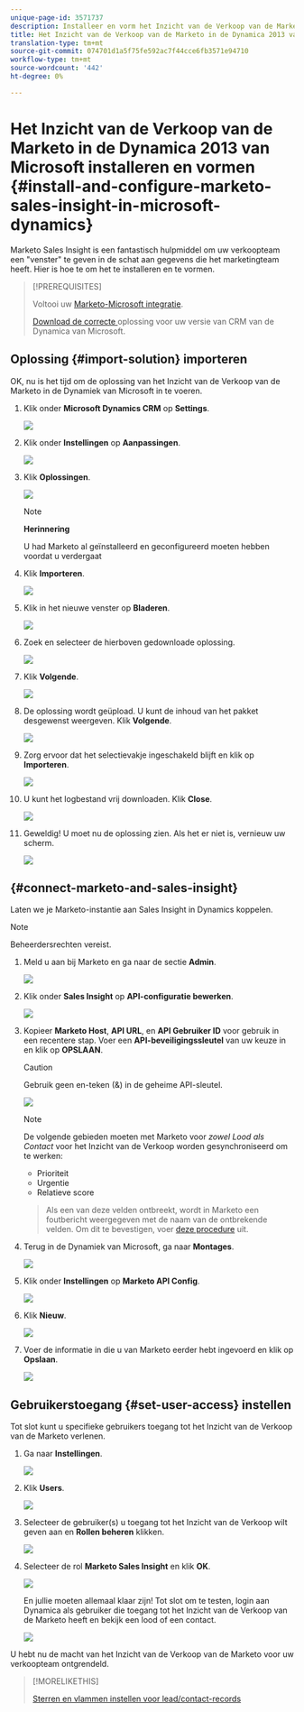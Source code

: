 ```yaml
---
unique-page-id: 3571737
description: Installeer en vorm het Inzicht van de Verkoop van de Marketo in de Dynamica 2013 van Microsoft - Marketo Docs - de Documentatie van het Product
title: Het Inzicht van de Verkoop van de Marketo in de Dynamica 2013 van Microsoft installeren en vormen
translation-type: tm+mt
source-git-commit: 074701d1a5f75fe592ac7f44cce6fb3571e94710
workflow-type: tm+mt
source-wordcount: '442'
ht-degree: 0%

---
```



# Het Inzicht van de Verkoop van de Marketo in de Dynamica 2013 van Microsoft installeren en vormen {#install-and-configure-marketo-sales-insight-in-microsoft-dynamics}

Marketo Sales Insight is een fantastisch hulpmiddel om uw verkoopteam een &quot;venster&quot; te geven in de schat aan gegevens die het marketingteam heeft. Hier is hoe te om het te installeren en te vormen.

>[!PREREQUISITES]
>
>Voltooi uw [Marketo-Microsoft integratie](http://docs.marketo.com/x/EIA2).
>
>[Download de correcte ](http://docs.marketo.com/x/LoJo) oplossing voor uw versie van CRM van de Dynamica van Microsoft.

## Oplossing {#import-solution} importeren

OK, nu is het tijd om de oplossing van het Inzicht van de Verkoop van de Marketo in de Dynamiek van Microsoft in te voeren.

1. Klik onder **Microsoft Dynamics CRM** op **Settings**.

   ![](assets/image2014-12-12-9-3a4-3a56.png)

1. Klik onder **Instellingen** op **Aanpassingen**.

   ![](assets/image2014-12-12-9-3a5-3a6.png)

1. Klik **Oplossingen**.

   ![](assets/image2014-12-12-9-3a5-3a17.png)

   >[!NOTE]
   >
   >**Herinnering**
   >
   >
   >U had Marketo al geïnstalleerd en geconfigureerd moeten hebben voordat u verdergaat

1. Klik **Importeren**.

   ![](assets/image2014-12-12-9-3a5-3a27.png)

1. Klik in het nieuwe venster op **Bladeren**.

   ![](assets/image2014-12-12-9-3a5-3a36.png)

1. Zoek en selecteer de hierboven gedownloade oplossing.

   ![](assets/image2014-12-12-9-3a5-3a45.png)

1. Klik **Volgende**.

   ![](assets/image2014-12-12-9-3a5-3a55.png)

1. De oplossing wordt geüpload. U kunt de inhoud van het pakket desgewenst weergeven. Klik **Volgende**.

   ![](assets/image2014-12-12-9-3a6-3a10.png)

1. Zorg ervoor dat het selectievakje ingeschakeld blijft en klik op **Importeren**.

   ![](assets/image2014-12-12-9-3a6-3a19.png)

1. U kunt het logbestand vrij downloaden. Klik **Close**.

   ![](assets/image2014-12-12-9-3a6-3a29.png)

1. Geweldig! U moet nu de oplossing zien. Als het er niet is, vernieuw uw scherm.

   ![](assets/image2014-12-12-9-3a6-3a40.png)

## {#connect-marketo-and-sales-insight}

Laten we je Marketo-instantie aan Sales Insight in Dynamics koppelen.

>[!NOTE]
>
>Beheerdersrechten vereist.

1. Meld u aan bij Marketo en ga naar de sectie **Admin**.

   ![](assets/image2014-12-12-9-3a6-3a50.png)

1. Klik onder **Sales Insight** op **API-configuratie bewerken**.

   ![](assets/image2014-12-12-9-3a7-3a0.png)

1. Kopieer **Marketo Host**, **API URL**, en **API Gebruiker ID** voor gebruik in een recentere stap. Voer een **API-beveiligingssleutel** van uw keuze in en klik op **OPSLAAN**.

   >[!CAUTION]
   >
   >Gebruik geen en-teken (&amp;) in de geheime API-sleutel.

   ![](assets/image2014-12-12-9-3a7-3a9.png)

   >[!NOTE]
   >
   >De volgende gebieden moeten met Marketo voor *zowel Lood als Contact* voor het Inzicht van de Verkoop worden gesynchroniseerd om te werken:
   >
   >    
   >    
   >    * Prioriteit
   >    * Urgentie
   >    * Relatieve score

   >    
   >    
   >Als een van deze velden ontbreekt, wordt in Marketo een foutbericht weergegeven met de naam van de ontbrekende velden. Om dit te bevestigen, voer [deze procedure](../../../../product-docs/marketo-sales-insight/msi-for-microsoft-dynamics/setting-up-and-using/required-fields-for-syncing-marketo-with-dynamics.md) uit.

1. Terug in de Dynamiek van Microsoft, ga naar **Montages**.

   ![](assets/image2014-12-12-9-3a7-3a25.png)

1. Klik onder **Instellingen** op **Marketo API Config**.

   ![](assets/image2014-12-12-9-3a7-3a34.png)

1. Klik **Nieuw**.

   ![](assets/image2014-12-12-9-3a8-3a8.png)

1. Voer de informatie in die u van Marketo eerder hebt ingevoerd en klik op **Opslaan**.

   ![](assets/image2014-12-12-9-3a8-3a17.png)

## Gebruikerstoegang {#set-user-access} instellen

Tot slot kunt u specifieke gebruikers toegang tot het Inzicht van de Verkoop van de Marketo verlenen.

1. Ga naar **Instellingen**.

   ![](assets/image2014-12-12-9-3a8-3a34.png)

1. Klik **Users**.

   ![](assets/image2014-12-12-9-3a8-3a42.png)

1. Selecteer de gebruiker(s) u toegang tot het Inzicht van de Verkoop wilt geven aan en **Rollen beheren** klikken.

   ![](assets/image2014-12-12-9-3a9-3a13.png)

1. Selecteer de rol **Marketo Sales Insight** en klik **OK**.

   ![](assets/image2014-12-12-9-3a9-3a22.png)

   En jullie moeten allemaal klaar zijn! Tot slot om te testen, login aan Dynamica als gebruiker die toegang tot het Inzicht van de Verkoop van de Marketo heeft en bekijk een lood of een contact.

   ![](assets/image2014-12-12-9-3a9-3a31.png)

U hebt nu de macht van het Inzicht van de Verkoop van de Marketo voor uw verkoopteam ontgrendeld.

>[!MORELIKETHIS]
>
>[Sterren en vlammen instellen voor lead/contact-records](http://docs.marketo.com/x/BICMAg)

